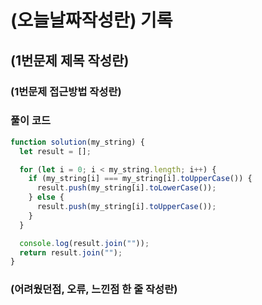 # (오늘날짜작성란) 기록

## (1번문제 제목 작성란)

### (1번문제 접근방법 작성란)

### 풀이 코드

```javascript
function solution(my_string) {
  let result = [];

  for (let i = 0; i < my_string.length; i++) {
    if (my_string[i] === my_string[i].toUpperCase()) {
      result.push(my_string[i].toLowerCase());
    } else {
      result.push(my_string[i].toUpperCase());
    }
  }

  console.log(result.join(""));
  return result.join("");
}
```

### (어려웠던점, 오류, 느낀점 한 줄 작성란)
